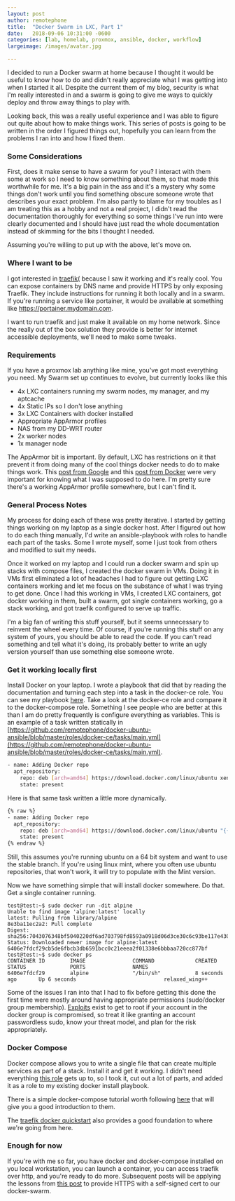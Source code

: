 ```yaml
---
layout: post
author: remotephone
title:  "Docker Swarm in LXC, Part 1"
date:   2018-09-06 10:31:00 -0600
categories: [lab, homelab, proxmox, ansible, docker, workflow]
largeimage: /images/avatar.jpg

---
```


I decided to run a Docker swarm at home because I thought it would be useful to know how to do and didn't really appreciate what I was getting into when I started it all. Despite the current them of my blog, security is what I'm really interested in and a swarm is going to give me ways to quickly deploy and throw away things to play with.

Looking back, this was a really useful experience and I was able to figure out quite about how to make things work. This series of posts is going to be written in the order I figured things out, hopefully you can learn from the problems I ran into and how I fixed them.

### Some Considerations

First, does it make sense to have a swarm for you? I interact with them some at work so I need to know something about them, so that made this worthwhile for me. It's a big pain in the ass and it's a mystery why some things don't work until you find something obscure someone wrote that describes your exact problem. I'm also partly to blame for my troubles as I am treating this as a hobby and not a real project, I didn't read the documentation thoroughly for everything so some things I've run into were clearly documented and I should have just read the whole documentation instead of skimming for the bits I thought I needed.

Assuming you're willing to put up with the above, let's move on.

### Where I want to be

I got interested in [traefik(](https://traefik.io/) because I saw it working and it's really cool. You can expose containers by DNS name and provide HTTPS by only exposing Traefik. They include instructions for running it both locally and in a swarm. If you're running a service like portainer, it would be available at something like <https://portainer.mydomain.com>.

I want to run traefik and just make it available on my home network. Since the really out of the box solution they provide is better for internet accessible deployments, we'll need to make some tweaks.

### Requirements

If you have a proxmox lab anything like mine, you've got most everything you need. My Swarm set up continues to evolve, but currently looks like this

- 4x LXC containers running my swarm nodes, my manager, and my aptcache
- 4x Static IPs so I don't lose anything
- 3x LXC Containers with docker installed
- Appropriate AppArmor profiles
- NAS from my DD-WRT router
- 2x worker nodes
- 1x manager node

The AppArmor bit is important. By default, LXC has restrictions on it that prevent it from doing many of the cool things docker needs to do to make things work. This [post from Google](https://cloud.google.com/container-optimized-os/docs/how-to/secure-apparmor) and this [post from Docker](https://docs.docker.com/engine/security/apparmor/) were very important for knowing what I was supposed to do here. I'm pretty sure there's a working AppArmor profile somewhere, but I can't find it.

### General Process Notes

My process for doing each of these was pretty iterative. I started by getting things working on my laptop as a single docker host. After I figured out how to do each thing manually, I'd write an ansible-playbook with roles to handle each part of the tasks. Some I wrote myself, some I just took from others and modified to suit my needs.

Once it worked on my laptop and I could run a docker swarm and spin up stacks with compose files, I created the docker swarm in VMs. Doing it in VMs first eliminated a lot of headaches I had to figure out getting LXC containers working and let me focus on the substance of what I was trying to get done. Once I had this working in VMs, I created LXC containers, got docker working in them, built a swarm, got single containers working, go a stack working, and got traefik configured to serve up traffic.

I'm a big fan of writing this stuff yourself, but it seems unnecessary to reinvent the wheel every time. Of course, if you're running this stuff on any system of yours, you should be able to read the code. If you can't read something and tell what it's doing, its probably better to write an ugly version yourself than use something else someone wrote.  

### Get it working locally first

Install Docker on your laptop. I wrote a playbook that did that by reading the documentation and turning each step into a task in the docker-ce role.  You can see my playbook [here](https://github.com/remotephone/docker-ubuntu-ansible). Take a look at the docker-ce role and compare it to the docker-compose role. Something I see people who are better at this than I am do pretty frequently is configure everything as variables. This is an example of a task written statically in [https://github.com/remotephone/docker-ubuntu-ansible/blob/master/roles/docker-ce/tasks/main.yml](https://github.com/remotephone/docker-ubuntu-ansible/blob/master/roles/docker-ce/tasks/main.yml).

~~~ bash
- name: Adding Docker repo
  apt_repository:
    repo: deb [arch=amd64] https://download.docker.com/linux/ubuntu xenial stable
    state: present

~~~

Here is that same task written a little more dynamically.

~~~ bash
{% raw %}
- name: Adding Docker repo
  apt_repository:
    repo: deb [arch=amd64] https://download.docker.com/linux/ubuntu "{{ ansible_distribution_release }}" stable
    state: present
{% endraw %}

~~~

Still, this assumes you're running ubuntu on a 64 bit system and want to use the stable branch. If you're using linux mint, where you often use ubuntu repositories, that won't work, it will try to populate with the Mint version.

Now we have something simple that will install docker somewhere. Do that. Get a single container running.

~~~
test@test:~$ sudo docker run -dit alpine
Unable to find image 'alpine:latest' locally
latest: Pulling from library/alpine
8e3ba11ec2a2: Pull complete
Digest: sha256:7043076348bf5040220df6ad703798fd8593a0918d06d3ce30c6c93be117e430
Status: Downloaded newer image for alpine:latest
6406e7fdcf29cb5de6fbcb3db6591bcc0c21eeea2f01338e6bbbaa720cc877bf
test@test:~$ sudo docker ps
CONTAINER ID        IMAGE               COMMAND             CREATED             STATUS              PORTS               NAMES
6406e7fdcf29        alpine              "/bin/sh"           8 seconds ago       Up 6 seconds                            relaxed_wing++
~~~

Some of the issues I ran into that I had to fix before getting this done the first time were mostly around having appropriate permissions (sudo/docker group membership). [Exploits](https://www.rapid7.com/db/modules/exploit/linux/local/docker_daemon_privilege_escalation) exist to get to root if your account in the docker group is compromised, so treat it like granting an account passwordless sudo, know your threat model, and plan for the risk appropriately.  

### Docker Compose

Docker compose allows you to write a single file that can create multiple services as part of a stack. Install it and get it working. I didn't need everything [this role](https://github.com/weareinteractive/ansible-docker-compose) gets up to, so I took it, cut out a lot of parts, and added it as a role to my existing docker install playbook.

There is a simple docker-compose tutorial worth following [here](https://docs.docker.com/compose/gettingstarted/#step-2-create-a-dockerfile) that will give you a good introduction to them.

The [traefik docker quickstart](https://docs.traefik.io/#the-trfik-quickstart-using-docker) also provides a good foundation to where we're going from here.

### Enough for now

If you're with me so far, you have docker and docker-compose installed on you local workstation, you can launch a container, you can access traefik over http, and you're ready to do more. Subsequent posts will be applying the lessons from [this post](https://github.com/wekan/wekan/wiki/Traefik-and-self-signed-SSL-certs) to provide HTTPS with a self-signed cert to our docker-swarm.
